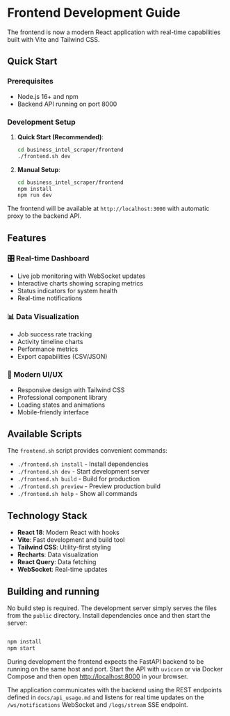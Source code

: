 # Frontend Development Guide

The frontend is now a modern React application with real-time capabilities built with Vite and Tailwind CSS.

## Quick Start

### Prerequisites

- Node.js 16+ and npm
- Backend API running on port 8000

### Development Setup

1. **Quick Start (Recommended)**:
   ```bash
   cd business_intel_scraper/frontend
   ./frontend.sh dev
   ```

2. **Manual Setup**:
   ```bash
   cd business_intel_scraper/frontend
   npm install
   npm run dev
   ```

The frontend will be available at `http://localhost:3000` with automatic proxy to the backend API.

## Features

### 🎛️ Real-time Dashboard

- Live job monitoring with WebSocket updates
- Interactive charts showing scraping metrics
- Status indicators for system health
- Real-time notifications

### 📊 Data Visualization

- Job success rate tracking
- Activity timeline charts
- Performance metrics
- Export capabilities (CSV/JSON)

### 🎨 Modern UI/UX

- Responsive design with Tailwind CSS
- Professional component library
- Loading states and animations
- Mobile-friendly interface

## Available Scripts

The `frontend.sh` script provides convenient commands:

- `./frontend.sh install` - Install dependencies
- `./frontend.sh dev` - Start development server
- `./frontend.sh build` - Build for production
- `./frontend.sh preview` - Preview production build
- `./frontend.sh help` - Show all commands

## Technology Stack

- **React 18**: Modern React with hooks
- **Vite**: Fast development and build tool
- **Tailwind CSS**: Utility-first styling
- **Recharts**: Data visualization
- **React Query**: Data fetching
- **WebSocket**: Real-time updates

## Building and running

No build step is required. The development server simply serves the files from
the `public` directory. Install dependencies once and then start the server:

```bash

npm install
npm start

```

During development the frontend expects the FastAPI backend to be running on the
same host and port. Start the API with `uvicorn` or via Docker Compose and then
open [http://localhost:8000](http://localhost:8000) in your browser.

The application communicates with the backend using the REST endpoints defined
in `docs/api_usage.md` and listens for real time updates on the
`/ws/notifications` WebSocket and `/logs/stream` SSE endpoint.
